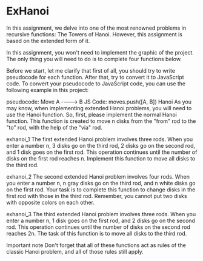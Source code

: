 # ExHanoi
In this assignment, we delve into one of the most renowned problems in recursive functions: The Towers of Hanoi. However, this assignment is based on the extended form of it.

In this assignment, you won't need to implement the graphic of the project. The only thing you will need to do is to complete four functions below.

Before we start, let me clarify that first of all, you should try to write pseudocode for each function. After that, try to convert it to JavaScript code. To convert your pseudocode to JavaScript code, you can use the following example in this project:

pseudocode: Move A ----> B
JS Code: moves.push([A, B])
Hanoi
As you may know, when implementing extended Hanoi problems, you will need to use the Hanoi function. So, first, please implement the normal Hanoi function. This function is created to move n disks from the "from" rod to the "to" rod, with the help of the "via" rod.

exhanoi_1
The first extended Hanoi problem involves three rods. When you enter a number n, 3 disks go on the third rod, 2 disks go on the second rod, and 1 disk goes on the first rod. This operation continues until the number of disks on the first rod reaches n. Implement this function to move all disks to the third rod.

exhanoi_2
The second extended Hanoi problem involves four rods. When you enter a number n, n gray disks go on the third rod, and n white disks go on the first rod. Your task is to complete this function to change disks in the first rod with those in the third rod. Remember, you cannot put two disks with opposite colors on each other.

exhanoi_3
The third extended Hanoi problem involves three rods. When you enter a number n, 1 disk goes on the first rod, and 2 disks go on the second rod. This operation continues until the number of disks on the second rod reaches 2n. The task of this function is to move all disks to the third rod.

Important note
Don't forget that all of these functions act as rules of the classic Hanoi problem, and all of those rules still apply.

